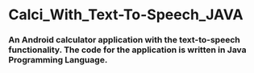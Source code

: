 # Calci_With_Text-To-Speech_JAVA


### An Android calculator application with the text-to-speech functionality. The code for the application is written in Java Programming Language.
